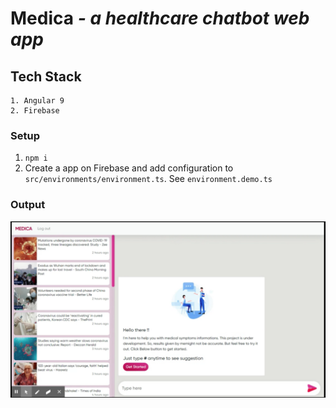 # Medica _- a healthcare chatbot web app_

## Tech Stack
    1. Angular 9
    2. Firebase

### Setup
1. ```npm i```
2. Create a app on Firebase and add configuration to ```src/environments/environment.ts```. See ```environment.demo.ts```

### Output

[![Watch the video](media/Screenshot.png)](media/Medica.gif)
